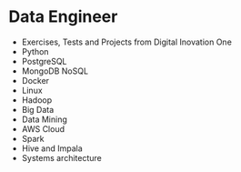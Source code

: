 # Data Engineer
- Exercises, Tests and Projects from Digital Inovation One
- Python
- PostgreSQL
- MongoDB NoSQL
- Docker
- Linux
- Hadoop
- Big Data
- Data Mining
- AWS Cloud
- Spark
- Hive and Impala
- Systems architecture
